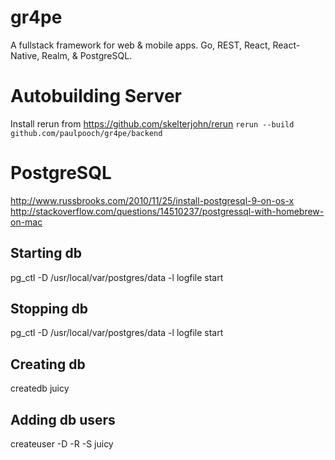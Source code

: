 # gr4pe
A fullstack framework for web &amp; mobile apps.  Go, REST, React, React-Native, Realm, &amp; PostgreSQL.

# Autobuilding Server

Install rerun from https://github.com/skelterjohn/rerun
`rerun --build github.com/paulpooch/gr4pe/backend`

# PostgreSQL

http://www.russbrooks.com/2010/11/25/install-postgresql-9-on-os-x
http://stackoverflow.com/questions/14510237/postgressql-with-homebrew-on-mac

## Starting db
pg_ctl -D /usr/local/var/postgres/data -l logfile start

## Stopping db
pg_ctl -D /usr/local/var/postgres/data -l logfile start

## Creating db
createdb juicy

## Adding db users
createuser -D -R -S juicy